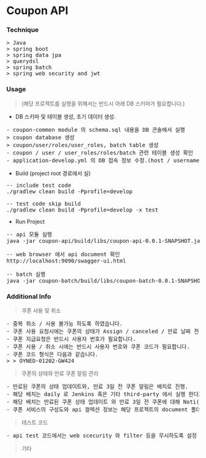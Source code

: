 # Coupon API

### Technique
<pre>
> Java
> spring boot
> spring data jpa
> querydsl
> spring batch
> spring web security and jwt
</pre>

### Usage
> (해당 프로젝트를 실행을 위해서는 반드시 아래 DB 스키마가 필요합니다.)
* DB 스키마 및 테이블 생성, 초기 데이터 생성. 
<pre>
- coupon-common module 의 schema.sql 내용을 DB 콘솔에서 실행
> coupon database 생성
> coupon/user/roles/user_roles, batch table 생성
- coupon / user / user_roles/roles/batch 관련 테이블 생성 확인
- application-develop.yml 의 DB 접속 정보 수정.(host / username / password)
</pre>

* Build (project root 경로에서 실)
<pre>
-- include test code
./gradlew clean build -Pprofile=develop

-- test code skip build
./gradlew clean build -Pprofile=develop -x test
</pre> 

* Run Project
<pre>
-- api 모듈 실행
java -jar coupon-api/build/libs/coupon-api-0.0.1-SNAPSHOT.jar --spring.profiles.active=develop

-- web browser 에서 api document 확인
http://localhost:9090/swagger-ui.html
    
-- batch 실행
java -jar coupon-batch/build/libs/coupon-batch-0.0.1-SNAPSHOT.jar --spring.profiles.active=develop --job.name=JOB_COUPON targetDate=20200505 
</pre>

### Additional Info

> 쿠폰 사용 및 취소
<pre>
- 중복 취소 / 사용 불가능 하도록 하였습니다.
- 쿠폰 사용 요청시에는 쿠폰의 상태가 Assign / canceled / 만료 날짜 전 상태 일 경우 가능 합니다 
- 쿠폰 지급요청은 반드시 사용자 번호가 필요합니다.
- 쿠폰 사용 / 취소 시에는 반드시 사용자 번호와 쿠폰 코드가 필요합니다. 
- 쿠폰 코드 형식은 다음과 같습니다.
> > OYNED-01202-GW424 
</pre>

> 쿠폰의 상태와 만료 쿠폰 알림 관리
<pre>
- 만료된 쿠폰의 상태 업데이트와, 만료 3일 전 쿠폰 알림은 배치로 진행.
- 해당 배치는 daily 로 Jenkins 혹은 기타 third-party 에서 실행 한다고 가정.
- 해당 배치는 만료된 쿠폰 상태 업데이트 와 만료 3일 전 쿠폰에 대해 Noti(콘솔출력) 하는 2 Step 으로 구성.
- 쿠폰 서비스의 구성도와 api 컬렉션 정보는 해당 프로젝트의 document 폴더 참조.
</pre>

> 테스트 코드
<pre>
- api test 코드에서는 web scecurity 와 filter 등을 무시하도록 설정 하였습니다.
</pre>

> 기타
<pre>
</pre>
